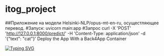 # itog_project
##Приложение на модели Helsinki-NLP/opus-mt-en-ru, осущестляющее перевод.
#Запуск: 
uvicorn main:app
#Запрос
curl -X 'POST' 'http://127.0.0.1:8000/predict/' -H 'Content-Type: application/json' -d '{"text": "cat"}'
Deploy the App With a Back4App Container




[![Typing SVG](http://readme-typing-svg.herokuapp.com?font=Fira+Code&pause=1000&background=FFFFFF00&random=false&width=600&lines=This+is+the+final+software+engineering+project)](https://git.io/typing-svg)

